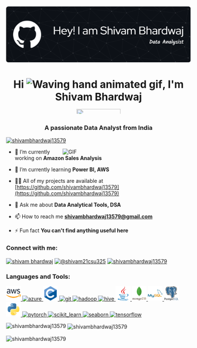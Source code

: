 ![logo](https://github.com/shivambhardwaj13579/shivambhardwaj13579/blob/main/github-header-image.png)
<h1 align="center">Hi <img src="https://raw.githubusercontent.com/nixin72/nixin72/master/wave.gif" 
         alt="Waving hand animated gif"
         height="45"
         width="45" />, I'm Shivam Bhardwaj 
<div><img align="center" src="https://komarev.com/ghpvc/?username=shivambhardwaj13579&color=brightgreen&label=Profile+Views" height="20" width="120">
</div></h1> 
<h3 align="center">A passionate Data Analyst from India</h3>

<p align="left"> <a href="https://github.com/ryo-ma/github-profile-trophy"><img src="https://github-profile-trophy.vercel.app/?username=shivambhardwaj13579" alt="shivambhardwaj13579" /></a> </p>
<img align="right" alt="GIF" src="https://www.echelonedge.com/wp-content/themes/echelon/assets/img/echelon-data-quipo.gif" width="350" />

- 🔭 I’m currently working on **Amazon Sales Analysis**

- 🌱 I’m currently learning **Power BI, AWS**

- 👨‍💻 All of my projects are available at [https://github.com/shivambhardwaj13579](https://github.com/shivambhardwaj13579)

- 💬 Ask me about **Data Analytical Tools, DSA**

- 📫 How to reach me **shivambhardwaj13579@gmail.com**

- ⚡ Fun fact **You can't find anything useful here**

<h3 align="left">Connect with me:</h3>
<p align="left">
<a href="https://linkedin.com/in/shivam bhardwaj" target="blank"><img align="center" src="https://raw.githubusercontent.com/rahuldkjain/github-profile-readme-generator/master/src/images/icons/Social/linked-in-alt.svg" alt="shivam bhardwaj" height="30" width="40" /></a>
<a href="https://www.hackerrank.com/@shivam21csu325" target="blank"><img align="center" src="https://raw.githubusercontent.com/rahuldkjain/github-profile-readme-generator/master/src/images/icons/Social/hackerrank.svg" alt="@shivam21csu325" height="30" width="40" /></a>
<a href="https://www.leetcode.com/shivambhardwaj13579" target="blank"><img align="center" src="https://raw.githubusercontent.com/rahuldkjain/github-profile-readme-generator/master/src/images/icons/Social/leet-code.svg" alt="shivambhardwaj13579" height="30" width="40" /></a>
</p>

<h3 align="left">Languages and Tools:</h3>
<p align="left"> <a href="https://aws.amazon.com" target="_blank" rel="noreferrer"> <img src="https://raw.githubusercontent.com/devicons/devicon/master/icons/amazonwebservices/amazonwebservices-original-wordmark.svg" alt="aws" width="40" height="40"/> </a> <a href="https://azure.microsoft.com/en-in/" target="_blank" rel="noreferrer"> <img src="https://www.vectorlogo.zone/logos/microsoft_azure/microsoft_azure-icon.svg" alt="azure" width="40" height="40"/> </a> <a href="https://www.cprogramming.com/" target="_blank" rel="noreferrer"> <img src="https://raw.githubusercontent.com/devicons/devicon/master/icons/c/c-original.svg" alt="c" width="40" height="40"/> </a> <a href="https://git-scm.com/" target="_blank" rel="noreferrer"> <img src="https://www.vectorlogo.zone/logos/git-scm/git-scm-icon.svg" alt="git" width="40" height="40"/> </a> <a href="https://hadoop.apache.org/" target="_blank" rel="noreferrer"> <img src="https://www.vectorlogo.zone/logos/apache_hadoop/apache_hadoop-icon.svg" alt="hadoop" width="40" height="40"/> </a> <a href="https://hive.apache.org/" target="_blank" rel="noreferrer"> <img src="https://www.vectorlogo.zone/logos/apache_hive/apache_hive-icon.svg" alt="hive" width="40" height="40"/> </a> <a href="https://www.java.com" target="_blank" rel="noreferrer"> <img src="https://raw.githubusercontent.com/devicons/devicon/master/icons/java/java-original.svg" alt="java" width="40" height="40"/> </a> <a href="https://www.mongodb.com/" target="_blank" rel="noreferrer"> <img src="https://raw.githubusercontent.com/devicons/devicon/master/icons/mongodb/mongodb-original-wordmark.svg" alt="mongodb" width="40" height="40"/> </a> <a href="https://www.mysql.com/" target="_blank" rel="noreferrer"> <img src="https://raw.githubusercontent.com/devicons/devicon/master/icons/mysql/mysql-original-wordmark.svg" alt="mysql" width="40" height="40"/> </a> <a href="https://www.postgresql.org" target="_blank" rel="noreferrer"> <img src="https://raw.githubusercontent.com/devicons/devicon/master/icons/postgresql/postgresql-original-wordmark.svg" alt="postgresql" width="40" height="40"/> </a> <a href="https://www.python.org" target="_blank" rel="noreferrer"> <img src="https://raw.githubusercontent.com/devicons/devicon/master/icons/python/python-original.svg" alt="python" width="40" height="40"/> </a> <a href="https://pytorch.org/" target="_blank" rel="noreferrer"> <img src="https://www.vectorlogo.zone/logos/pytorch/pytorch-icon.svg" alt="pytorch" width="40" height="40"/> </a> <a href="https://scikit-learn.org/" target="_blank" rel="noreferrer"> <img src="https://upload.wikimedia.org/wikipedia/commons/0/05/Scikit_learn_logo_small.svg" alt="scikit_learn" width="40" height="40"/> </a> <a href="https://seaborn.pydata.org/" target="_blank" rel="noreferrer"> <img src="https://seaborn.pydata.org/_images/logo-mark-lightbg.svg" alt="seaborn" width="40" height="40"/> </a> <a href="https://www.tensorflow.org" target="_blank" rel="noreferrer"> <img src="https://www.vectorlogo.zone/logos/tensorflow/tensorflow-icon.svg" alt="tensorflow" width="40" height="40"/> </a> </p>

<p><img align="left" src="https://github-readme-stats.vercel.app/api/top-langs?username=shivambhardwaj13579&show_icons=true&locale=en&layout=compact&theme=chartreuse-dark&langs_count=10" alt="shivambhardwaj13579" /></p>

<p>&nbsp;<img align="center" src="https://github-readme-stats.vercel.app/api?username=shivambhardwaj13579&show_icons=true&locale=en&theme=chartreuse-dark&include_all_commits=false&private_count=true" alt="shivambhardwaj13579" /></p>

<p><img align="center" src="https://github-readme-streak-stats.herokuapp.com/?user=shivambhardwaj13579&theme=chartreuse-dark&border_radius=30.0" alt="shivambhardwaj13579" /></p>
